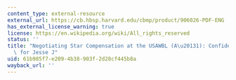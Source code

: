 ```yaml
---
content_type: external-resource
external_url: https://cb.hbsp.harvard.edu/cbmp/product/906026-PDF-ENG
has_external_license_warning: true
license: https://en.wikipedia.org/wiki/All_rights_reserved
status: ''
title: "Negotiating Star Compensation at the USAWBL (A\u20131): Confidential Instructions\
  \ for Jesse J"
uid: 61b985f7-e209-4b38-903f-2d28cf445b8a
wayback_url: ''
---
```

